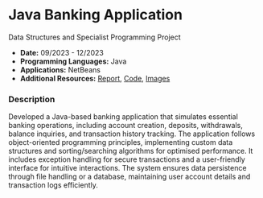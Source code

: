 # Java Banking Application 
Data Structures and Specialist Programming Project
- **Date:** 09/2023 - 12/2023
- **Programming Languages:** Java
- **Applications:** NetBeans
- **Additional Resources:** [Report](), [Code](https://github.com/SamuelAkintomide/ARTEx/tree/main/Code), [Images](https://github.com/SamuelAkintomide/ARTEx/tree/main/Images)
  
### Description
Developed a Java-based banking application that simulates essential banking operations, including account creation, deposits, withdrawals, balance inquiries, and transaction history tracking. The application follows object-oriented programming principles, implementing custom data structures and sorting/searching algorithms for optimised performance. It includes exception handling for secure transactions and a user-friendly interface for intuitive interactions. The system ensures data persistence through file handling or a database, maintaining user account details and transaction logs efficiently.

